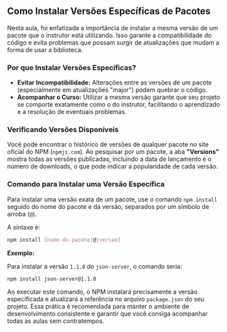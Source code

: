 ## Como Instalar Versões Específicas de Pacotes

Nesta aula, foi enfatizada a importância de instalar a mesma versão de um pacote que o instrutor está utilizando. Isso garante a compatibilidade do código e evita problemas que possam surgir de atualizações que mudam a forma de usar a biblioteca.

### Por que Instalar Versões Específicas?

  * **Evitar Incompatibilidade:** Alterações entre as versões de um pacote (especialmente em atualizações "major") podem quebrar o código.
  * **Acompanhar o Curso:** Utilizar a mesma versão garante que seu projeto se comporte exatamente como o do instrutor, facilitando o aprendizado e a resolução de eventuais problemas.

### Verificando Versões Disponíveis

Você pode encontrar o histórico de versões de qualquer pacote no site oficial do NPM (`npmjs.com`). Ao pesquisar por um pacote, a aba **"Versions"** mostra todas as versões publicadas, incluindo a data de lançamento e o número de downloads, o que pode indicar a popularidade de cada versão.

### Comando para Instalar uma Versão Específica

Para instalar uma versão exata de um pacote, use o comando `npm install` seguido do nome do pacote e da versão, separados por um símbolo de arroba (`@`).

A sintaxe é:

```bash
npm install [nome-do-pacote]@[versao]
```

**Exemplo:**

Para instalar a versão `1.1.0` do `json-server`, o comando seria:

```bash
npm install json-server@1.1.0
```

Ao executar este comando, o NPM instalará precisamente a versão especificada e atualizará a referência no arquivo `package.json` do seu projeto. Essa prática é recomendada para manter o ambiente de desenvolvimento consistente e garantir que você consiga acompanhar todas as aulas sem contratempos.
